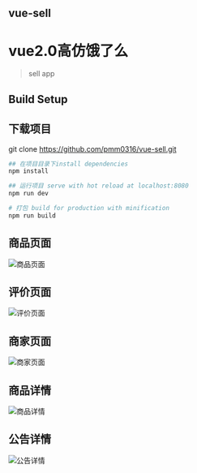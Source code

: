 ## vue-sell
# vue2.0高仿饿了么

> sell app

## Build Setup

## 下载项目
git clone https://github.com/pmm0316/vue-sell.git

``` bash
## 在项目目录下install dependencies
npm install

## 运行项目 serve with hot reload at localhost:8080
npm run dev

# 打包 build for production with minification
npm run build
```
## 商品页面
![商品页面](https://github.com/pmm0316/vue-sell/blob/master/src/images/1.PNG)

## 评价页面
![评价页面](https://github.com/pmm0316/vue-sell/blob/master/src/images/2.PNG)

## 商家页面
![商家页面](https://github.com/pmm0316/vue-sell/blob/master/src/images/3.PNG)

## 商品详情
![商品详情](https://github.com/pmm0316/vue-sell/blob/master/src/images/4.PNG)

## 公告详情
![公告详情](https://github.com/pmm0316/vue-sell/blob/master/src/images/5.PNG)
